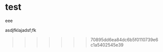# test

eee






































asdjfklajadsf;fk
>>>>>>> 70895dd6ea84dc6b5f0110739e6c1a5402545e39
